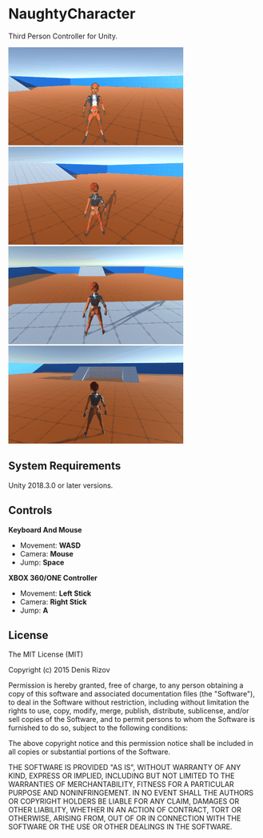 # NaughtyCharacter

Third Person Controller for Unity. </br>

![gif](https://github.com/dbrizov/dbrizov.github.io/blob/master/images/project-images/character-controller/naughty_character_camera_rotation.gif)
![gif](https://github.com/dbrizov/dbrizov.github.io/blob/master/images/project-images/character-controller/naughty_character_jump_inplace.gif)
![gif](https://github.com/dbrizov/dbrizov.github.io/blob/master/images/project-images/character-controller/naughty_character_jump_moving.gif)
![gif](https://github.com/dbrizov/dbrizov.github.io/blob/master/images/project-images/character-controller/naughty_character_jump_moving2.gif)

## System Requirements

Unity 2018.3.0 or later versions.<br />

## Controls

**Keyboard And Mouse**
- Movement: **WASD**
- Camera: **Mouse**
- Jump: **Space**

**XBOX 360/ONE Controller**
- Movement: **Left Stick**
- Camera: **Right Stick**
- Jump: **A**

## License

The MIT License (MIT)

Copyright (c) 2015 Denis Rizov

Permission is hereby granted, free of charge, to any person obtaining a copy
of this software and associated documentation files (the "Software"), to deal
in the Software without restriction, including without limitation the rights
to use, copy, modify, merge, publish, distribute, sublicense, and/or sell
copies of the Software, and to permit persons to whom the Software is
furnished to do so, subject to the following conditions:

The above copyright notice and this permission notice shall be included in all
copies or substantial portions of the Software.

THE SOFTWARE IS PROVIDED "AS IS", WITHOUT WARRANTY OF ANY KIND, EXPRESS OR
IMPLIED, INCLUDING BUT NOT LIMITED TO THE WARRANTIES OF MERCHANTABILITY,
FITNESS FOR A PARTICULAR PURPOSE AND NONINFRINGEMENT. IN NO EVENT SHALL THE
AUTHORS OR COPYRIGHT HOLDERS BE LIABLE FOR ANY CLAIM, DAMAGES OR OTHER
LIABILITY, WHETHER IN AN ACTION OF CONTRACT, TORT OR OTHERWISE, ARISING FROM,
OUT OF OR IN CONNECTION WITH THE SOFTWARE OR THE USE OR OTHER DEALINGS IN THE
SOFTWARE.

